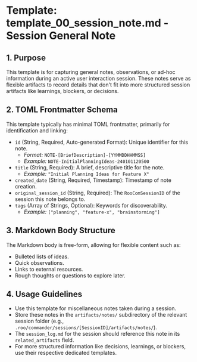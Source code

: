 # Template: template_00_session_note.md - Session General Note

## 1. Purpose

This template is for capturing general notes, observations, or ad-hoc information during an active user interaction session. These notes serve as flexible artifacts to record details that don't fit into more structured session artifacts like learnings, blockers, or decisions.

## 2. TOML Frontmatter Schema

This template typically has minimal TOML frontmatter, primarily for identification and linking:

*   `id` (String, Required, Auto-generated Format): Unique identifier for this note.
    *   *Format:* `NOTE-[BriefDescription]-[YYMMDDHHMMSS]`
    *   *Example:* `NOTE-InitialPlanningIdeas-240101120500`
*   `title` (String, Required): A brief, descriptive title for the note.
    *   *Example:* `"Initial Planning Ideas for Feature X"`
*   `created_date` (String, Required, Timestamp): Timestamp of note creation.
*   `original_session_id` (String, Required): The `RooComSessionID` of the session this note belongs to.
*   `tags` (Array of Strings, Optional): Keywords for discoverability.
    *   *Example:* `["planning", "feature-x", "brainstorming"]`

## 3. Markdown Body Structure

The Markdown body is free-form, allowing for flexible content such as:

*   Bulleted lists of ideas.
*   Quick observations.
*   Links to external resources.
*   Rough thoughts or questions to explore later.

## 4. Usage Guidelines

*   Use this template for miscellaneous notes taken during a session.
*   Store these notes in the `artifacts/notes/` subdirectory of the relevant session folder (e.g., `.roo/commander/sessions/[SessionID]/artifacts/notes/`).
*   The `session_log.md` for the session should reference this note in its `related_artifacts` field.
*   For more structured information like decisions, learnings, or blockers, use their respective dedicated templates.